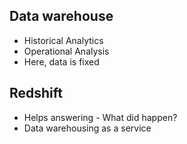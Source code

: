 ## Data warehouse

- Historical Analytics
- Operational Analysis
- Here, data is fixed

## Redshift

- Helps answering - What did happen?
- Data warehousing as a service
